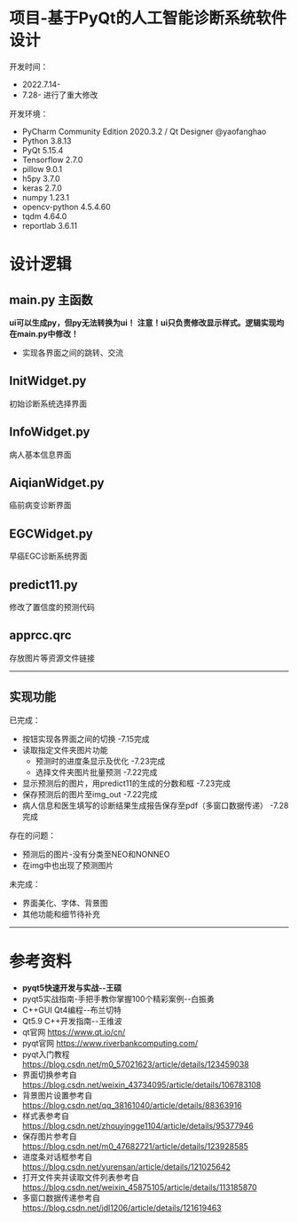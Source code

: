 # 项目-基于PyQt的人工智能诊断系统软件设计

开发时间：
* 2022.7.14-
* 7.28- 进行了重大修改

开发环境：
* PyCharm Community Edition 2020.3.2 / Qt Designer @yaofanghao
* Python 3.8.13
* PyQt 5.15.4
* Tensorflow 2.7.0
* pillow 9.0.1
* h5py 3.7.0
* keras 2.7.0
* numpy 1.23.1
* opencv-python 4.5.4.60
* tqdm 4.64.0
* reportlab 3.6.11

# 设计逻辑
## main.py 主函数
**ui可以生成py，但py无法转换为ui！**
**注意！ui只负责修改显示样式。逻辑实现均在main.py中修改！**
* 实现各界面之间的跳转、交流

## InitWidget.py 
初始诊断系统选择界面

## InfoWidget.py
病人基本信息界面

## AiqianWidget.py 
癌前病变诊断界面

## EGCWidget.py
早癌EGC诊断系统界面

## predict11.py
修改了置信度的预测代码

## apprcc.qrc
存放图片等资源文件链接

------
## 实现功能
已完成：
* 按钮实现各界面之间的切换 -7.15完成
* 读取指定文件夹图片功能
    * 预测时的进度条显示及优化 -7.23完成
    * 选择文件夹图片批量预测 -7.22完成
* 显示预测后的图片，用predict11的生成的分数和框 -7.23完成
* 保存预测后的图片至img_out -7.22完成  
* 病人信息和医生填写的诊断结果生成报告保存至pdf（多窗口数据传递） -7.28完成

存在的问题：
* 预测后的图片-没有分类至NEO和NONNEO
* 在img中也出现了预测图片

未完成：
* 界面美化、字体、背景图 
* 其他功能和细节待补充
  
------
# 参考资料
* **pyqt5快速开发与实战--王硕**
* pyqt5实战指南-手把手教你掌握100个精彩案例--白振勇
* C++GUI Qt4编程--布兰切特
* Qt5.9 C++开发指南--王维波
* qt官网 https://www.qt.io/cn/
* pyqt官网 https://www.riverbankcomputing.com/
* pyqt入门教程 https://blog.csdn.net/m0_57021623/article/details/123459038
* 界面切换参考自 https://blog.csdn.net/weixin_43734095/article/details/106783108
* 背景图片设置参考自 https://blog.csdn.net/qq_38161040/article/details/88363916
* 样式表参考自 https://blog.csdn.net/zhouyingge1104/article/details/95377946
* 保存图片参考自 https://blog.csdn.net/m0_47682721/article/details/123928585
* 进度条对话框参考自 https://blog.csdn.net/yurensan/article/details/121025642
* 打开文件夹并读取文件列表参考自 https://blog.csdn.net/weixin_45875105/article/details/113185870
* 多窗口数据传递参考自 https://blog.csdn.net/jdl1206/article/details/121619463